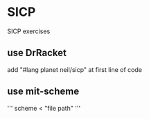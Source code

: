 # SICP
SICP exercises
## use DrRacket 
add "#lang planet neil/sicp" at first line of code

## use mit-scheme 

'''
scheme < "file path"
'''
